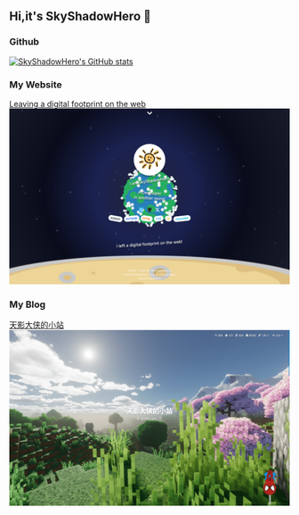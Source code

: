 ## Hi,it's SkyShadowHero 👋

### Github
[![SkyShadowHero's GitHub stats](https://github-readme-stats.vercel.app/api?username=SkyShadowHero)](https://github.com/SkyShadowHero)  

### My Website
[Leaving a digital footprint on the web](https://skyshadow.fun)  
![Website](/img/website.png)

### My Blog
[天影大侠的小站](https://blog.skyshadow.fun)  
![blog](/img/blog.png)

<!--
**SkyShadowHero/SkyShadowHero** is a ✨ _special_ ✨ repository because its `README.md` (this file) appears on your GitHub profile.

Here are some ideas to get you started:

- 🔭 I’m currently working on ...
- 🌱 I’m currently learning ...
- 👯 I’m looking to collaborate on ...
- 🤔 I’m looking for help with ...
- 💬 Ask me about ...
- 📫 How to reach me: ...
- 😄 Pronouns: ...
- ⚡ Fun fact: ...
-->
